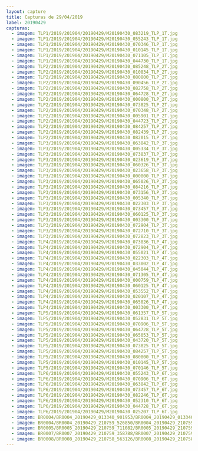 ```yaml
---
layout: capture
title: Capturas de 29/04/2019
label: 20190429
capturas:
  - imagem: TLP1/2019/201904/20190429/M20190430_083219_TLP_1T.jpg
  - imagem: TLP1/2019/201904/20190429/M20190430_055243_TLP_1T.jpg
  - imagem: TLP1/2019/201904/20190429/M20190430_070346_TLP_1T.jpg
  - imagem: TLP1/2019/201904/20190429/M20190430_010145_TLP_1T.jpg
  - imagem: TLP1/2019/201904/20190429/M20190430_071105_TLP_1T.jpg
  - imagem: TLP1/2019/201904/20190429/M20190430_044730_TLP_1T.jpg
  - imagem: TLP2/2019/201904/20190429/M20190430_085248_TLP_2T.jpg
  - imagem: TLP2/2019/201904/20190429/M20190430_010834_TLP_2T.jpg
  - imagem: TLP2/2019/201904/20190429/M20190430_080800_TLP_2T.jpg
  - imagem: TLP2/2019/201904/20190429/M20190430_090456_TLP_2T.jpg
  - imagem: TLP2/2019/201904/20190429/M20190430_082758_TLP_2T.jpg
  - imagem: TLP2/2019/201904/20190429/M20190430_064728_TLP_2T.jpg
  - imagem: TLP2/2019/201904/20190429/M20190430_000800_TLP_2T.jpg
  - imagem: TLP2/2019/201904/20190429/M20190430_073825_TLP_2T.jpg
  - imagem: TLP2/2019/201904/20190429/M20190430_070348_TLP_2T.jpg
  - imagem: TLP2/2019/201904/20190429/M20190430_005901_TLP_2T.jpg
  - imagem: TLP2/2019/201904/20190429/M20190430_044723_TLP_2T.jpg
  - imagem: TLP2/2019/201904/20190429/M20190430_084257_TLP_2T.jpg
  - imagem: TLP2/2019/201904/20190429/M20190430_082439_TLP_2T.jpg
  - imagem: TLP2/2019/201904/20190429/M20190430_082015_TLP_2T.jpg
  - imagem: TLP3/2019/201904/20190429/M20190430_063842_TLP_3T.jpg
  - imagem: TLP3/2019/201904/20190429/M20190430_005334_TLP_3T.jpg
  - imagem: TLP3/2019/201904/20190429/M20190430_073837_TLP_3T.jpg
  - imagem: TLP3/2019/201904/20190429/M20190430_023619_TLP_3T.jpg
  - imagem: TLP3/2019/201904/20190429/M20190430_060326_TLP_3T.jpg
  - imagem: TLP3/2019/201904/20190429/M20190430_023658_TLP_3T.jpg
  - imagem: TLP3/2019/201904/20190429/M20190430_000800_TLP_3T.jpg
  - imagem: TLP3/2019/201904/20190429/M20190430_065026_TLP_3T.jpg
  - imagem: TLP3/2019/201904/20190429/M20190430_084216_TLP_3T.jpg
  - imagem: TLP3/2019/201904/20190429/M20190430_073156_TLP_3T.jpg
  - imagem: TLP3/2019/201904/20190429/M20190430_005340_TLP_3T.jpg
  - imagem: TLP3/2019/201904/20190429/M20190430_022303_TLP_3T.jpg
  - imagem: TLP3/2019/201904/20190429/M20190430_073457_TLP_3T.jpg
  - imagem: TLP3/2019/201904/20190429/M20190430_060125_TLP_3T.jpg
  - imagem: TLP3/2019/201904/20190429/M20190430_003300_TLP_3T.jpg
  - imagem: TLP3/2019/201904/20190429/M20190430_072904_TLP_3T.jpg
  - imagem: TLP3/2019/201904/20190429/M20190430_072710_TLP_3T.jpg
  - imagem: TLP3/2019/201904/20190429/M20190430_072823_TLP_3T.jpg
  - imagem: TLP4/2019/201904/20190429/M20190430_073836_TLP_4T.jpg
  - imagem: TLP4/2019/201904/20190429/M20190430_072904_TLP_4T.jpg
  - imagem: TLP4/2019/201904/20190429/M20190430_055021_TLP_4T.jpg
  - imagem: TLP4/2019/201904/20190429/M20190430_022303_TLP_4T.jpg
  - imagem: TLP4/2019/201904/20190429/M20190430_033002_TLP_4T.jpg
  - imagem: TLP4/2019/201904/20190429/M20190430_045044_TLP_4T.jpg
  - imagem: TLP4/2019/201904/20190429/M20190430_071305_TLP_4T.jpg
  - imagem: TLP4/2019/201904/20190429/M20190430_000759_TLP_4T.jpg
  - imagem: TLP4/2019/201904/20190429/M20190430_060125_TLP_4T.jpg
  - imagem: TLP4/2019/201904/20190429/M20190430_053552_TLP_4T.jpg
  - imagem: TLP4/2019/201904/20190429/M20190430_020107_TLP_4T.jpg
  - imagem: TLP4/2019/201904/20190429/M20190430_065026_TLP_4T.jpg
  - imagem: TLP4/2019/201904/20190429/M20190430_003300_TLP_4T.jpg
  - imagem: TLP5/2019/201904/20190429/M20190430_061357_TLP_5T.jpg
  - imagem: TLP5/2019/201904/20190429/M20190430_052831_TLP_5T.jpg
  - imagem: TLP5/2019/201904/20190429/M20190430_070906_TLP_5T.jpg
  - imagem: TLP5/2019/201904/20190429/M20190430_064728_TLP_5T.jpg
  - imagem: TLP5/2019/201904/20190429/M20190430_065053_TLP_5T.jpg
  - imagem: TLP5/2019/201904/20190429/M20190430_043720_TLP_5T.jpg
  - imagem: TLP5/2019/201904/20190429/M20190430_073825_TLP_5T.jpg
  - imagem: TLP5/2019/201904/20190429/M20190430_084257_TLP_5T.jpg
  - imagem: TLP5/2019/201904/20190429/M20190430_080800_TLP_5T.jpg
  - imagem: TLP5/2019/201904/20190429/M20190430_010145_TLP_5T.jpg
  - imagem: TLP5/2019/201904/20190429/M20190430_070146_TLP_5T.jpg
  - imagem: TLP6/2019/201904/20190429/M20190430_055243_TLP_6T.jpg
  - imagem: TLP6/2019/201904/20190429/M20190430_070906_TLP_6T.jpg
  - imagem: TLP6/2019/201904/20190429/M20190430_063842_TLP_6T.jpg
  - imagem: TLP6/2019/201904/20190429/M20190430_073457_TLP_6T.jpg
  - imagem: TLP6/2019/201904/20190429/M20190430_082246_TLP_6T.jpg
  - imagem: TLP6/2019/201904/20190429/M20190430_052310_TLP_6T.jpg
  - imagem: TLP6/2019/201904/20190429/M20190430_044728_TLP_6T.jpg
  - imagem: TLP6/2019/201904/20190429/M20190430_025207_TLP_6T.jpg
  - imagem: BR0004/BR0004_20190429_013340_901953/BR0004_20190429_013340_901953_stack_158_meteors.jpg
  - imagem: BR0004/BR0004_20190429_210759_526850/BR0004_20190429_210759_526850_stack_23_meteors.jpg
  - imagem: BR0005/BR0005_20190429_210759_711082/BR0005_20190429_210759_711082_stack_48_meteors.jpg
  - imagem: BR0007/BR0007_20190429_210759_358788/BR0007_20190429_210759_358788_stack_6_meteors.jpg
  - imagem: BR0008/BR0008_20190429_210758_563126/BR0008_20190429_210758_563126_stack_8_meteors.jpg
---
```

